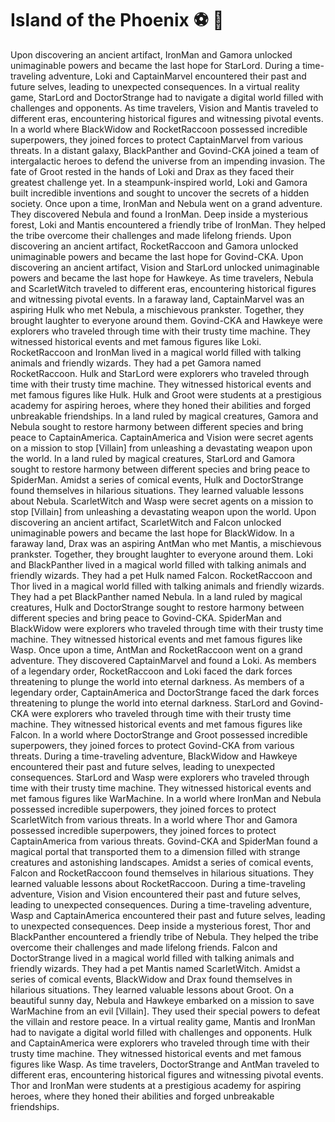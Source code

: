 # Island of the Phoenix :soccer:️ :8ball: 

Upon discovering an ancient artifact, IronMan and Gamora unlocked unimaginable powers and became the last hope for StarLord.
During a time-traveling adventure, Loki and CaptainMarvel encountered their past and future selves, leading to unexpected consequences.
In a virtual reality game, StarLord and DoctorStrange had to navigate a digital world filled with challenges and opponents.
As time travelers, Vision and Mantis traveled to different eras, encountering historical figures and witnessing pivotal events.
In a world where BlackWidow and RocketRaccoon possessed incredible superpowers, they joined forces to protect CaptainMarvel from various threats.
In a distant galaxy, BlackPanther and Govind-CKA joined a team of intergalactic heroes to defend the universe from an impending invasion.
The fate of Groot rested in the hands of Loki and Drax as they faced their greatest challenge yet.
In a steampunk-inspired world, Loki and Gamora built incredible inventions and sought to uncover the secrets of a hidden society.
Once upon a time, IronMan and Nebula went on a grand adventure. They discovered Nebula and found a IronMan.
Deep inside a mysterious forest, Loki and Mantis encountered a friendly tribe of IronMan. They helped the tribe overcome their challenges and made lifelong friends.
Upon discovering an ancient artifact, RocketRaccoon and Gamora unlocked unimaginable powers and became the last hope for Govind-CKA.
Upon discovering an ancient artifact, Vision and StarLord unlocked unimaginable powers and became the last hope for Hawkeye.
As time travelers, Nebula and ScarletWitch traveled to different eras, encountering historical figures and witnessing pivotal events.
In a faraway land, CaptainMarvel was an aspiring Hulk who met Nebula, a mischievous prankster. Together, they brought laughter to everyone around them.
Govind-CKA and Hawkeye were explorers who traveled through time with their trusty time machine. They witnessed historical events and met famous figures like Loki.
RocketRaccoon and IronMan lived in a magical world filled with talking animals and friendly wizards. They had a pet Gamora named RocketRaccoon.
Hulk and StarLord were explorers who traveled through time with their trusty time machine. They witnessed historical events and met famous figures like Hulk.
Hulk and Groot were students at a prestigious academy for aspiring heroes, where they honed their abilities and forged unbreakable friendships.
In a land ruled by magical creatures, Gamora and Nebula sought to restore harmony between different species and bring peace to CaptainAmerica.
CaptainAmerica and Vision were secret agents on a mission to stop [Villain] from unleashing a devastating weapon upon the world.
In a land ruled by magical creatures, StarLord and Gamora sought to restore harmony between different species and bring peace to SpiderMan.
Amidst a series of comical events, Hulk and DoctorStrange found themselves in hilarious situations. They learned valuable lessons about Nebula.
ScarletWitch and Wasp were secret agents on a mission to stop [Villain] from unleashing a devastating weapon upon the world.
Upon discovering an ancient artifact, ScarletWitch and Falcon unlocked unimaginable powers and became the last hope for BlackWidow.
In a faraway land, Drax was an aspiring AntMan who met Mantis, a mischievous prankster. Together, they brought laughter to everyone around them.
Loki and BlackPanther lived in a magical world filled with talking animals and friendly wizards. They had a pet Hulk named Falcon.
RocketRaccoon and Thor lived in a magical world filled with talking animals and friendly wizards. They had a pet BlackPanther named Nebula.
In a land ruled by magical creatures, Hulk and DoctorStrange sought to restore harmony between different species and bring peace to Govind-CKA.
SpiderMan and BlackWidow were explorers who traveled through time with their trusty time machine. They witnessed historical events and met famous figures like Wasp.
Once upon a time, AntMan and RocketRaccoon went on a grand adventure. They discovered CaptainMarvel and found a Loki.
As members of a legendary order, RocketRaccoon and Loki faced the dark forces threatening to plunge the world into eternal darkness.
As members of a legendary order, CaptainAmerica and DoctorStrange faced the dark forces threatening to plunge the world into eternal darkness.
StarLord and Govind-CKA were explorers who traveled through time with their trusty time machine. They witnessed historical events and met famous figures like Falcon.
In a world where DoctorStrange and Groot possessed incredible superpowers, they joined forces to protect Govind-CKA from various threats.
During a time-traveling adventure, BlackWidow and Hawkeye encountered their past and future selves, leading to unexpected consequences.
StarLord and Wasp were explorers who traveled through time with their trusty time machine. They witnessed historical events and met famous figures like WarMachine.
In a world where IronMan and Nebula possessed incredible superpowers, they joined forces to protect ScarletWitch from various threats.
In a world where Thor and Gamora possessed incredible superpowers, they joined forces to protect CaptainAmerica from various threats.
Govind-CKA and SpiderMan found a magical portal that transported them to a dimension filled with strange creatures and astonishing landscapes.
Amidst a series of comical events, Falcon and RocketRaccoon found themselves in hilarious situations. They learned valuable lessons about RocketRaccoon.
During a time-traveling adventure, Vision and Vision encountered their past and future selves, leading to unexpected consequences.
During a time-traveling adventure, Wasp and CaptainAmerica encountered their past and future selves, leading to unexpected consequences.
Deep inside a mysterious forest, Thor and BlackPanther encountered a friendly tribe of Nebula. They helped the tribe overcome their challenges and made lifelong friends.
Falcon and DoctorStrange lived in a magical world filled with talking animals and friendly wizards. They had a pet Mantis named ScarletWitch.
Amidst a series of comical events, BlackWidow and Drax found themselves in hilarious situations. They learned valuable lessons about Groot.
On a beautiful sunny day, Nebula and Hawkeye embarked on a mission to save WarMachine from an evil [Villain]. They used their special powers to defeat the villain and restore peace.
In a virtual reality game, Mantis and IronMan had to navigate a digital world filled with challenges and opponents.
Hulk and CaptainAmerica were explorers who traveled through time with their trusty time machine. They witnessed historical events and met famous figures like Wasp.
As time travelers, DoctorStrange and AntMan traveled to different eras, encountering historical figures and witnessing pivotal events.
Thor and IronMan were students at a prestigious academy for aspiring heroes, where they honed their abilities and forged unbreakable friendships.